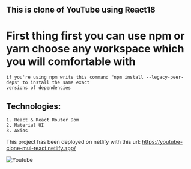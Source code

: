 ## This is clone of YouTube using React18 

# First thing first you can use npm or yarn choose any workspace which you will comfortable with
    if you're using npm write this command "npm install --legacy-peer-deps" to install the same exact
    versions of dependencies

## Technologies:
    1. React & React Router Dom
    2. Material UI
    3. Axios


This project has been deployed on netlify with this url: https://youtube-clone-mui-react.netlify.app/

![Youtube](youtube.png)